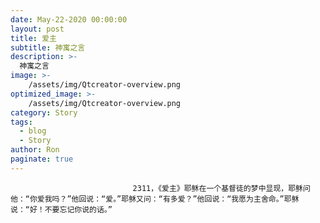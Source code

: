 ```yaml
---
date: May-22-2020 00:00:00
layout: post
title: 爱主
subtitle: 神寓之言
description: >-
  神寓之言
image: >-
    /assets/img/Qtcreator-overview.png
optimized_image: >-
    /assets/img/Qtcreator-overview.png
category: Story
tags:
  - blog
  - Story
author: Ron
paginate: true
---
```


							　　2311，《爱主》耶稣在一个基督徒的梦中显现，耶稣问他：“你爱我吗？”他回说：“爱。”耶稣又问：“有多爱？”他回说：“我愿为主舍命。”耶稣说：“好！不要忘记你说的话。”
							
							
						